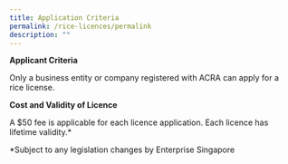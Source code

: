 ```yaml
---
title: Application Criteria
permalink: /rice-licences/permalink
description: ""
---
```


**Applicant Criteria**

Only a business entity or company registered with ACRA can apply for a rice license.

**Cost and Validity of Licence**

A $50 fee is applicable for each licence application. Each licence has lifetime validity.*









*Subject to any legislation changes by Enterprise Singapore